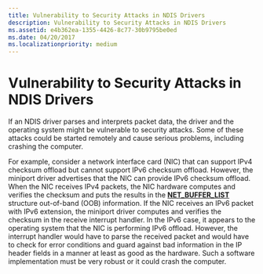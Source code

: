 ```yaml
---
title: Vulnerability to Security Attacks in NDIS Drivers
description: Vulnerability to Security Attacks in NDIS Drivers
ms.assetid: e4b362ea-1355-4426-8c77-30b9795be0ed
ms.date: 04/20/2017
ms.localizationpriority: medium
---
```


# Vulnerability to Security Attacks in NDIS Drivers





If an NDIS driver parses and interprets packet data, the driver and the operating system might be vulnerable to security attacks. Some of these attacks could be started remotely and cause serious problems, including crashing the computer.

For example, consider a network interface card (NIC) that can support IPv4 checksum offload but cannot support IPv6 checksum offload. However, the miniport driver advertises that the NIC can provide IPv6 checksum offload. When the NIC receives IPv4 packets, the NIC hardware computes and verifies the checksum and puts the results in the [**NET\_BUFFER\_LIST**](https://msdn.microsoft.com/library/windows/hardware/ff568388) structure out-of-band (OOB) information. If the NIC receives an IPv6 packet with IPv6 extension, the miniport driver computes and verifies the checksum in the receive interrupt handler. In the IPv6 case, it appears to the operating system that the NIC is performing IPv6 offload. However, the interrupt handler would have to parse the received packet and would have to check for error conditions and guard against bad information in the IP header fields in a manner at least as good as the hardware. Such a software implementation must be very robust or it could crash the computer.

 

 





